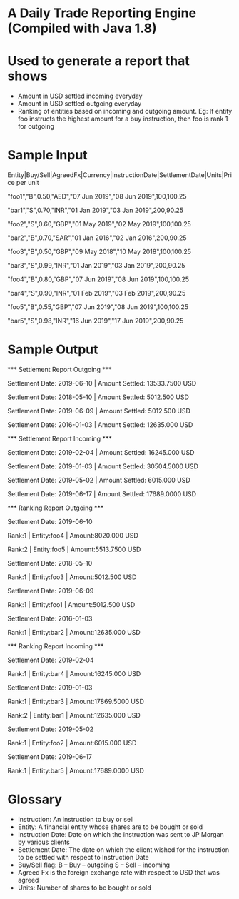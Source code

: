 # A Daily Trade Reporting Engine (Compiled with Java 1.8)

# Used to generate a report that shows
* Amount in USD settled incoming everyday
* Amount in USD settled outgoing everyday
* Ranking of entities based on incoming and outgoing amount. Eg: If entity foo instructs the highest
  amount for a buy instruction, then foo is rank 1 for outgoing

# Sample Input
Entity|Buy/Sell|AgreedFx|Currency|InstructionDate|SettlementDate|Units|Price per unit

"foo1","B",0.50,"AED","07 Jun 2019","08 Jun 2019",100,100.25

"bar1","S",0.70,"INR","01 Jan 2019","03 Jan 2019",200,90.25

"foo2","S",0.60,"GBP","01 May 2019","02 May 2019",100,100.25

"bar2","B",0.70,"SAR","01 Jan 2016","02 Jan 2016",200,90.25

"foo3","B",0.50,"GBP","09 May 2018","10 May 2018",100,100.25

"bar3","S",0.99,"INR","01 Jan 2019","03 Jan 2019",200,90.25

"foo4","B",0.80,"GBP","07 Jun 2019","08 Jun 2019",100,100.25

"bar4","S",0.90,"INR","01 Feb 2019","03 Feb 2019",200,90.25

"foo5","B",0.55,"GBP","07 Jun 2019","08 Jun 2019",100,100.25

"bar5","S",0.98,"INR","16 Jun 2019","17 Jun 2019",200,90.25

# Sample Output
*** Settlement Report Outgoing ***

Settlement Date: 2019-06-10 | Amount Settled: 13533.7500 USD

Settlement Date: 2018-05-10 | Amount Settled: 5012.500 USD

Settlement Date: 2019-06-09 | Amount Settled: 5012.500 USD

Settlement Date: 2016-01-03 | Amount Settled: 12635.000 USD

*** Settlement Report Incoming ***

Settlement Date: 2019-02-04 | Amount Settled: 16245.000 USD

Settlement Date: 2019-01-03 | Amount Settled: 30504.5000 USD

Settlement Date: 2019-05-02 | Amount Settled: 6015.000 USD

Settlement Date: 2019-06-17 | Amount Settled: 17689.0000 USD

*** Ranking Report Outgoing ***

Settlement Date: 2019-06-10

Rank:1 | Entity:foo4 | Amount:8020.000 USD

Rank:2 | Entity:foo5 | Amount:5513.7500 USD

Settlement Date: 2018-05-10

Rank:1 | Entity:foo3 | Amount:5012.500 USD

Settlement Date: 2019-06-09

Rank:1 | Entity:foo1 | Amount:5012.500 USD

Settlement Date: 2016-01-03

Rank:1 | Entity:bar2 | Amount:12635.000 USD

*** Ranking Report Incoming ***

Settlement Date: 2019-02-04

Rank:1 | Entity:bar4 | Amount:16245.000 USD

Settlement Date: 2019-01-03

Rank:1 | Entity:bar3 | Amount:17869.5000 USD

Rank:2 | Entity:bar1 | Amount:12635.000 USD

Settlement Date: 2019-05-02

Rank:1 | Entity:foo2 | Amount:6015.000 USD

Settlement Date: 2019-06-17

Rank:1 | Entity:bar5 | Amount:17689.0000 USD

# Glossary
* Instruction: An instruction to buy or sell
*  Entity: A financial entity whose shares are to be bought or sold
* Instruction Date: Date on which the instruction was sent to JP Morgan by various clients
* Settlement Date: The date on which the client wished for the instruction to be settled with respect
to Instruction Date
* Buy/Sell flag:
  B – Buy – outgoing
  S – Sell – incoming
* Agreed Fx is the foreign exchange rate with respect to USD that was agreed
* Units: Number of shares to be bought or sold
